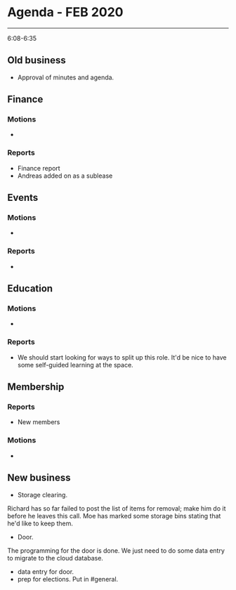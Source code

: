# Agenda  - FEB 2020
---

6:08-6:35

## Old business
* Approval of minutes and agenda. 
 
## Finance
 
### Motions
* 
### Reports
* Finance report
* Andreas added on as a sublease

## Events
 
### Motions
* 
### Reports
* 
## Education
 
### Motions
* 
### Reports
* We should start looking for ways to split up this role.
It'd be nice to have some self-guided learning at the space.
 
## Membership
 
### Reports
* New members
### Motions
* 
## New business
* Storage clearing.

Richard has so far failed to post the list of items for removal; make him do it before he leaves this call.  Moe has marked some storage bins stating that he'd like to keep them.

* Door.

The programming for the door is done.  We just need to do some data entry to migrate to the cloud database.




* data entry for door.
* prep for elections. Put in #general.